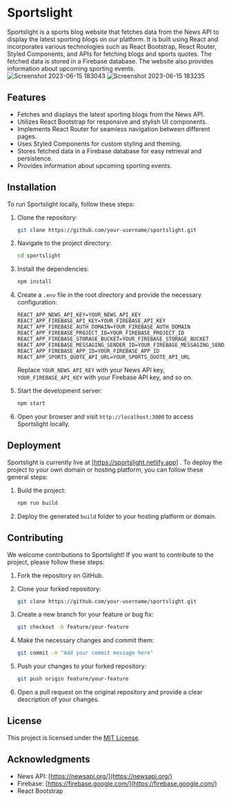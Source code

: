 # Sportslight

Sportslight is a sports blog website that fetches data from the News API to display the latest sporting blogs on our platform. It is built using React and incorporates various technologies such as React Bootstrap, React Router, Styled Components, and APIs for fetching blogs and sports quotes. The fetched data is stored in a Firebase database. The website also provides information about upcoming sporting events.
![Screenshot 2023-06-15 183043](https://github.com/gharsh24/sportlight2.0/assets/97461390/6e936c34-9c51-4f72-8217-7da8d468bfb5)
![Screenshot 2023-06-15 183235](https://github.com/gharsh24/sportlight2.0/assets/97461390/9e3046e1-7d58-469b-ad68-f40bfa98adae)

## Features

- Fetches and displays the latest sporting blogs from the News API.
- Utilizes React Bootstrap for responsive and stylish UI components.
- Implements React Router for seamless navigation between different pages.
- Uses Styled Components for custom styling and theming.
- Stores fetched data in a Firebase database for easy retrieval and persistence.
- Provides information about upcoming sporting events.

## Installation

To run Sportslight locally, follow these steps:

1. Clone the repository:

   ```bash
   git clone https://github.com/your-username/sportslight.git
   ```

2. Navigate to the project directory:

   ```bash
   cd sportslight
   ```

3. Install the dependencies:

   ```bash
   npm install
   ```

4. Create a `.env` file in the root directory and provide the necessary configuration:

   ```plaintext
   REACT_APP_NEWS_API_KEY=YOUR_NEWS_API_KEY
   REACT_APP_FIREBASE_API_KEY=YOUR_FIREBASE_API_KEY
   REACT_APP_FIREBASE_AUTH_DOMAIN=YOUR_FIREBASE_AUTH_DOMAIN
   REACT_APP_FIREBASE_PROJECT_ID=YOUR_FIREBASE_PROJECT_ID
   REACT_APP_FIREBASE_STORAGE_BUCKET=YOUR_FIREBASE_STORAGE_BUCKET
   REACT_APP_FIREBASE_MESSAGING_SENDER_ID=YOUR_FIREBASE_MESSAGING_SENDER_ID
   REACT_APP_FIREBASE_APP_ID=YOUR_FIREBASE_APP_ID
   REACT_APP_SPORTS_QUOTE_API_URL=YOUR_SPORTS_QUOTE_API_URL
   ```

   Replace `YOUR_NEWS_API_KEY` with your News API key, `YOUR_FIREBASE_API_KEY` with your Firebase API key, and so on.

5. Start the development server:

   ```bash
   npm start
   ```

6. Open your browser and visit `http://localhost:3000` to access Sportslight locally.

## Deployment

Sportslight is currently live at [https://sportslight.netlify.app] . To deploy the project to your own domain or hosting platform, you can follow these general steps:

1. Build the project:

   ```bash
   npm run build
   ```

2. Deploy the generated `build` folder to your hosting platform or domain.

## Contributing

We welcome contributions to Sportslight! If you want to contribute to the project, please follow these steps:

1. Fork the repository on GitHub.

2. Clone your forked repository:

   ```bash
   git clone https://github.com/your-username/sportslight.git
   ```

3. Create a new branch for your feature or bug fix:

   ```bash
   git checkout -b feature/your-feature
   ```

4. Make the necessary changes and commit them:

   ```bash
   git commit -m "Add your commit message here"
   ```

5. Push your changes to your forked repository:

   ```bash
   git push origin feature/your-feature
   ```

6. Open a pull request on the original repository and provide a clear description of your changes.

## License

This project is licensed under the [MIT License](LICENSE).

## Acknowledgments

- News API: [https://newsapi.org/](https://newsapi.org/)
- Firebase: [https://firebase.google.com/](https://firebase.google.com/)
- React Bootstrap

